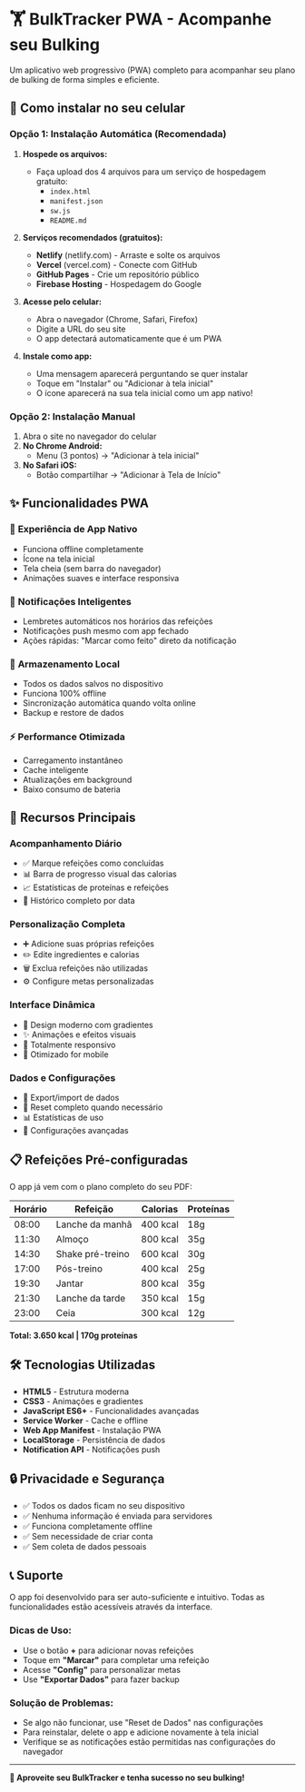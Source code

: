 # 🏋️ BulkTracker PWA - Acompanhe seu Bulking

Um aplicativo web progressivo (PWA) completo para acompanhar seu plano de bulking de forma simples e eficiente.

## 📱 Como instalar no seu celular

### **Opção 1: Instalação Automática (Recomendada)**

1. **Hospede os arquivos:**
   - Faça upload dos 4 arquivos para um serviço de hospedagem gratuito:
     - `index.html`
     - `manifest.json` 
     - `sw.js`
     - `README.md`

2. **Serviços recomendados (gratuitos):**
   - **Netlify** (netlify.com) - Arraste e solte os arquivos
   - **Vercel** (vercel.com) - Conecte com GitHub
   - **GitHub Pages** - Crie um repositório público
   - **Firebase Hosting** - Hospedagem do Google

3. **Acesse pelo celular:**
   - Abra o navegador (Chrome, Safari, Firefox)
   - Digite a URL do seu site
   - O app detectará automaticamente que é um PWA

4. **Instale como app:**
   - Uma mensagem aparecerá perguntando se quer instalar
   - Toque em "Instalar" ou "Adicionar à tela inicial"
   - O ícone aparecerá na sua tela inicial como um app nativo!

### **Opção 2: Instalação Manual**

1. Abra o site no navegador do celular
2. **No Chrome Android:**
   - Menu (3 pontos) → "Adicionar à tela inicial"
3. **No Safari iOS:**
   - Botão compartilhar → "Adicionar à Tela de Início"

## ✨ Funcionalidades PWA

### 📱 **Experiência de App Nativo**
- Funciona offline completamente
- Ícone na tela inicial
- Tela cheia (sem barra do navegador)
- Animações suaves e interface responsiva

### 🔔 **Notificações Inteligentes**
- Lembretes automáticos nos horários das refeições
- Notificações push mesmo com app fechado
- Ações rápidas: "Marcar como feito" direto da notificação

### 💾 **Armazenamento Local**
- Todos os dados salvos no dispositivo
- Funciona 100% offline
- Sincronização automática quando volta online
- Backup e restore de dados

### ⚡ **Performance Otimizada**
- Carregamento instantâneo
- Cache inteligente
- Atualizações em background
- Baixo consumo de bateria

## 🎯 Recursos Principais

### **Acompanhamento Diário**
- ✅ Marque refeições como concluídas
- 📊 Barra de progresso visual das calorias
- 📈 Estatísticas de proteínas e refeições
- 📅 Histórico completo por data

### **Personalização Completa**
- ➕ Adicione suas próprias refeições
- ✏️ Edite ingredientes e calorias
- 🗑️ Exclua refeições não utilizadas
- ⚙️ Configure metas personalizadas

### **Interface Dinâmica**
- 🎨 Design moderno com gradientes
- ✨ Animações e efeitos visuais
- 📱 Totalmente responsivo
- 🌙 Otimizado for mobile

### **Dados e Configurações**
- 💾 Export/import de dados
- 🔄 Reset completo quando necessário
- 📊 Estatísticas de uso
- 🔧 Configurações avançadas

## 📋 Refeições Pré-configuradas

O app já vem com o plano completo do seu PDF:

| Horário | Refeição | Calorias | Proteínas |
|---------|----------|----------|-----------|
| 08:00 | Lanche da manhã | 400 kcal | 18g |
| 11:30 | Almoço | 800 kcal | 35g |
| 14:30 | Shake pré-treino | 600 kcal | 30g |
| 17:00 | Pós-treino | 400 kcal | 25g |
| 19:30 | Jantar | 800 kcal | 35g |
| 21:30 | Lanche da tarde | 350 kcal | 15g |
| 23:00 | Ceia | 300 kcal | 12g |

**Total: 3.650 kcal | 170g proteínas**

## 🛠️ Tecnologias Utilizadas

- **HTML5** - Estrutura moderna
- **CSS3** - Animações e gradientes
- **JavaScript ES6+** - Funcionalidades avançadas
- **Service Worker** - Cache e offline
- **Web App Manifest** - Instalação PWA
- **LocalStorage** - Persistência de dados
- **Notification API** - Notificações push

## 🔒 Privacidade e Segurança

- ✅ Todos os dados ficam no seu dispositivo
- ✅ Nenhuma informação é enviada para servidores
- ✅ Funciona completamente offline
- ✅ Sem necessidade de criar conta
- ✅ Sem coleta de dados pessoais

## 📞 Suporte

O app foi desenvolvido para ser auto-suficiente e intuitivo. Todas as funcionalidades estão acessíveis através da interface.

### **Dicas de Uso:**
- Use o botão **+** para adicionar novas refeições
- Toque em **"Marcar"** para completar uma refeição
- Acesse **"Config"** para personalizar metas
- Use **"Exportar Dados"** para fazer backup

### **Solução de Problemas:**
- Se algo não funcionar, use "Reset de Dados" nas configurações
- Para reinstalar, delete o app e adicione novamente à tela inicial
- Verifique se as notificações estão permitidas nas configurações do navegador

---

**🎉 Aproveite seu BulkTracker e tenha sucesso no seu bulking!**
